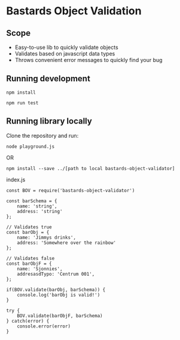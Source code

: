 # Bastards Object Validation

## Scope

- Easy-to-use lib to quickly validate objects
- Validates based on javascript data types
- Throws convenient error messages to quickly find your bug

## Running development

`npm install`

`npm run test`

## Running library locally

Clone the repository and run:

`node playground.js`

OR

`npm install --save ../[path to local bastards-object-validator]`

index.js
```
const BOV = require('bastards-object-validator')

const barSchema = {
    name: 'string',
    address: 'string'
};

// Validates true
const barObj = {
    name: 'Jimmys drinks',
    address: 'Somewhere over the rainbow'
};

// Validates false
const barObjF = {
    name: 'Sjonnies',
    addresasdTypo: 'Centrum 001',
};

if(BOV.validate(barObj, barSchema)) {
    console.log('barObj is valid!')
}

try {
    BOV.validate(barObjF, barSchema)
} catch(error) {
    console.error(error)
}
```
